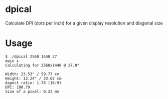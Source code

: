 # dpical
Calculate DPI (dots per inch) for a given display resolution and diagonal size

# Usage

```
$ ./dpical 2560 1440 27                                                     main ✗
Calculating for 2560x1440 @ 27.0"

Width: 23.53" / 59.77 cm
Height: 13.24" / 33.62 cm
Aspect ratio: 1.78 (16:9)
DPI: 108.79
Size of a pixel: 0.23 mm
```
